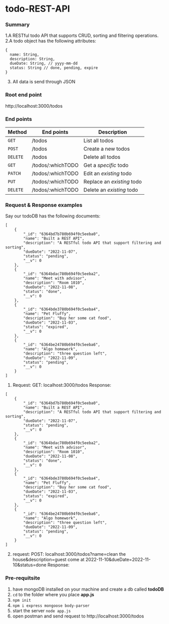# todo-REST-API

### Summary
1.A RESTful todo API that supports CRUD, sorting and filtering operations.<br>
2.A todo object has the following attributes: 
```
{
  name: String,
  description: String,
  dueDate: String, // yyyy-mm-dd
  status: String // done, pending, expire
}
```
3. All data is send through JSON

### Root end point
http://localhost:3000/todos

### End points
| Method | End points | Description |
| --- | --- | --- |
| `GET` | /todos | List all todos |
| `POST` | /todos | Create a new todos |
| `DELETE` | /todos | Delete all todos |
| `GET` | /todos/:whichTODO | Get a *specific* todo |
| `PATCH` | /todos/:whichTODO | Edit an *existing* todo |
| `PUT` | /todos/:whichTODO | Replace an *existing* todo |
| `DELETE` | /todos/:whichTODO | Delete an *existing* todo | 

### Request & Response examples
Say our todoDB has the following documents:
```
[
    {
        "_id": "6364bd7b780b694f0c5eeba0",
        "name": "Built a REST API",
        "description": "A RESTful todo API that support filtering and sorting",
        "dueDate": "2022-11-07",
        "status": "pending",
        "__v": 0
    },
    {
        "_id": "6364bdac780b694f0c5eeba2",
        "name": "Meet with advisor",
        "description": "Room 1010",
        "dueDate": "2022-11-08",
        "status": "done",
        "__v": 0
    },
    {
        "_id": "6364bde3780b694f0c5eeba4",
        "name": "Pet Fluffy",
        "description": "Buy her some cat food",
        "dueDate": "2022-11-03",
        "status": "expired",
        "__v": 0
    },
    {
        "_id": "6364be24780b694f0c5eeba6",
        "name": "Algo homework",
        "description": "three question left",
        "dueDate": "2022-11-09",
        "status": "pending",
        "__v": 0
    }
]
```

1. Request: GET: localhost:3000/todos
Response:
```
[
    {
        "_id": "6364bd7b780b694f0c5eeba0",
        "name": "Built a REST API",
        "description": "A RESTful todo API that support filtering and sorting",
        "dueDate": "2022-11-07",
        "status": "pending",
        "__v": 0
    },
    {
        "_id": "6364bdac780b694f0c5eeba2",
        "name": "Meet with advisor",
        "description": "Room 1010",
        "dueDate": "2022-11-08",
        "status": "done",
        "__v": 0
    },
    {
        "_id": "6364bde3780b694f0c5eeba4",
        "name": "Pet Fluffy",
        "description": "Buy her some cat food",
        "dueDate": "2022-11-03",
        "status": "expired",
        "__v": 0
    },
    {
        "_id": "6364be24780b694f0c5eeba6",
        "name": "Algo homework",
        "description": "three question left",
        "dueDate": "2022-11-09",
        "status": "pending",
        "__v": 0
    }
]
```
2. request: POST: localhost:3000/todos?name=clean the house&description=guest come at 2022-11-10&dueDate=2022-11-10&status=done
Response: 
### Pre-requitsite
1. have mongoDB installed on your machine and create a db called **todoDB**
2. `cd` to the folder where you place **app.js**
3. `npm init`
4. `npm i express mongoose body-parser`
5. start the server `node app.js`
6. open postman and send request to http://localhost:3000/todos
